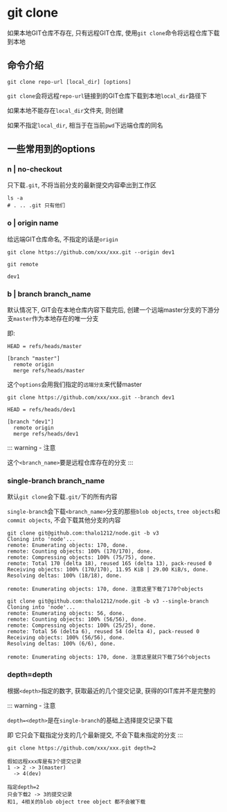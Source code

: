 # git clone

如果本地GIT仓库不存在, 只有远程GIT仓库, 使用`git clone`命令将远程仓库下载到本地

## 命令介绍

`git clone repo-url [local_dir] [options]`

`git clone`会将远程`repo-url`链接到的GIT仓库下载到本地`local_dir`路径下

如果本地不能存在`local_dir`文件夹, 则创建

如果不指定`local_dir`, 相当于在当前`pwd`下远端仓库的同名

## 一些常用到的options

### n | no-checkout

只下载`.git`, 不将当前分支的最新提交内容牵出到工作区

```shell
ls -a
# . .. .git 只有他们

```
### o | origin name

给远端GIT仓库命名, 不指定的话是`origin`

```shell
git clone https://github.com/xxx/xxx.git --origin dev1

git remote

dev1
```

### b | branch branch_name

默认情况下, GIT会在本地仓库内容下载完后, 创建一个远端master分支的下游分支`master`作为本地存在的唯一分支

即: 

```
HEAD = refs/heads/master

[branch "master"]
  remote origin
  merge refs/heads/master
```

这个`options`会用我们指定的`远端分支`来代替master

```shell
git clone https://github.com/xxx/xxx.git --branch dev1

HEAD = refs/heads/dev1

[branch "dev1"]
  remote origin
  merge refs/heads/dev1
```

::: warning - 注意

这个`<branch_name>`要是远程仓库存在的分支
:::

### single-branch branch_name

默认`git clone`会下载`.git/`下的所有内容

`single-branch`会下载`<branch_name>`分支的那些`blob objects`, `tree objects`和`commit objects`, 不会下载其他分支的内容

```shell
git clone git@github.com:thalo1212/node.git -b v3
Cloning into 'node'...
remote: Enumerating objects: 170, done.
remote: Counting objects: 100% (170/170), done.
remote: Compressing objects: 100% (75/75), done.
remote: Total 170 (delta 18), reused 165 (delta 13), pack-reused 0
Receiving objects: 100% (170/170), 11.95 KiB | 29.00 KiB/s, done.
Resolving deltas: 100% (18/18), done.

remote: Enumerating objects: 170, done. 注意这里下载了170个objects

git clone git@github.com:thalo1212/node.git -b v3 --single-branch
Cloning into 'node'...
remote: Enumerating objects: 56, done.
remote: Counting objects: 100% (56/56), done.
remote: Compressing objects: 100% (25/25), done.
remote: Total 56 (delta 6), reused 54 (delta 4), pack-reused 0
Receiving objects: 100% (56/56), done.
Resolving deltas: 100% (6/6), done.

remote: Enumerating objects: 170, done. 注意这里就只下载了56个objects
```

### depth=depth

根据`<depth>`指定的数字, 获取最近的几个提交记录, 获得的GIT库并不是完整的

::: warning - 注意

`depth=<depth>`是在`single-branch`的基础上选择提交记录下载

即 它只会下载指定分支的几个最新提交, 不会下载未指定的分支
:::

```shell
git clone https://github.com/xxx/xxx.git depth=2

假如远程xxx库是有3个提交记录
1 -> 2 -> 3(master)
  -> 4(dev)

指定depth=2
只会下载2 -> 3的提交记录
和1, 4相关的blob object tree object 都不会被下载
```
